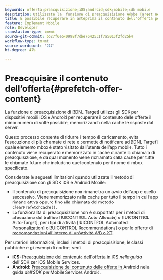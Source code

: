 ```yaml
---
keywords: offerta;preacquisizione;iOS;android;sdk;mobile;sdk mobile
description: Utilizzate la  funzione di preacquisizione Adobe Target negli SDK iOS e Android Mobile per recuperare il contenuto delle offerte il minor numero possibile di volte, memorizzando nella cache le risposte del server.
title: È possibile recuperare in anteprima il contenuto dell'offerta per le app mobili?
feature: Implement Mobile
role: Developer
translation-type: tm+mt
source-git-commit: bb27f6e540998f7dbe7642551f7a5013f2fd25b4
workflow-type: tm+mt
source-wordcount: '247'
ht-degree: 47%

---
```



# Preacquisire il contenuto dell’offerta{#prefetch-offer-content}

La funzione di preacquisizione di [!DNL Target] utilizza gli SDK per dispositivi mobili iOS e Android per recuperare il contenuto delle offerte il minor numero di volte possibile, memorizzando nella cache le risposte dal server.

Questo processo consente di ridurre il tempo di caricamento, evita l’esecuzione di più chiamate di rete e permette di notificare ad [!DNL Target] quale elemento mbox è stato visitato dall’utente dell’app mobile. Tutto il contenuto viene recuperato e memorizzato in cache durante la chiamata di preacquisizione, e da qual momento viene richiamato dalla cache per tutte le chiamate future che includono quel contenuto per il nome di mbox specificato.

Considerate le seguenti limitazioni quando utilizzate il metodo di preacquisizione con gli SDK iOS e Android Mobile:

* Il contenuto di preacquisizione non rimane tra un avvio dell’app e quello successivo. Viene memorizzato nella cache per tutto il tempo in cui l’app rimane attiva oppure fino alla chiamata del metodo `clearPrefetchCache()`.
* La funzionalità di preacquisizione non è supportata per i metodi di allocazione del traffico [!UICONTROL Auto-Allocate] e [!UICONTROL Auto-Target], per i tipi di attività [!UICONTROL  Automated Personalization] o [!UICONTROL Recommendations] o per le offerte di [raccomandazioni all&#39;interno di un&#39;attività A/B o XT](/help/c-recommendations/recommendations-as-an-offer.md).

Per ulteriori informazioni, inclusi i metodi di preacquisizione, le classi pubbliche e gli esempi di codice, vedi:

* **iOS:**  [Preacquisizione del contenuto dell&#39;offerta in ](https://experienceleague.adobe.com/docs/mobile-services/ios/target-ios/c-mob-target-prefetch-ios.html) iOS *nella guida* dell&#39;SDK per iOS Mobile Services.
* **Android:**  [Preacquisizione del contenuto delle offerte in ](https://experienceleague.adobe.com/docs/mobile-services/android/target-android/c-mob-target-prefetch-android.html) Android nella guida *dell&#39;SDK per* Mobile Services Android.
